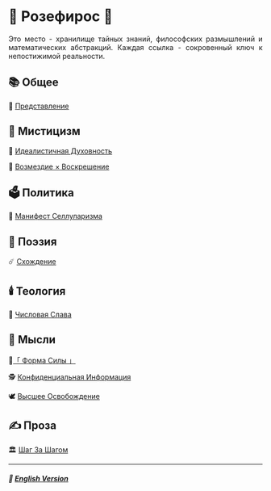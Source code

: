 # 🌹 Розефирос 🌹
<p align="justify">Это место - хранилище тайных знаний, философских размышлений и математических абстракций. Каждая ссылка - сокровенный ключ к непостижимой реальности.</p>

## 📚 Общее
🥀 [Представление](introduction-2.md)
## 🔮 Мистицизм
🔮 [Идеалистичная Духовность](mirage-2.md)

🧙 [Возмездие × Воскрешение](coronzon-2.md)
## 🗳️ Политика
🦠 [Манифест Селлуларизма](cellularism-2.md)
## 📝 Поэзия
☄️ [Схождение](convergence-2.md)
## 🕯️ Теология
🧮 [Числовая Слава](numericalglory-2.md)
## 💭 Мысли
👊[「 Форма Силы 」](shape_of_force-2.md)

🕵️ [Конфиденциальная Информация](confidential-2.md)

🕊️ [Высшее Освобождение](liberation-2.md)
## ✍️ Проза
🏛️ [Шаг За Шагом](step_by_step-2.md)

***

##### 🗽 [English Version](index.md)

